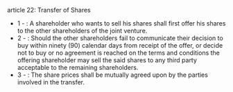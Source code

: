 article 22: Transfer of Shares

<ul>
			<li>1 - : A shareholder who wants to sell his shares shall first offer his shares to the other shareholders of the joint venture. <ul>
			</ul></li>			<li>2 - : Should the other shareholders fail to communicate their decision to buy within ninety (90) calendar days from receipt of the offer, or decide not to buy or no agreement is reached on the terms and conditions the offering shareholder may sell the said shares to any third party acceptable to the remaining shareholders. <ul>
			</ul></li>			<li>3 - : The share prices shall be mutually agreed upon by the parties involved in the transfer. <ul>
			</ul></li></ul>